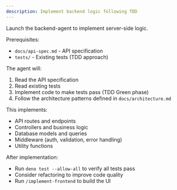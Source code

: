 ```yaml
---
description: Implement backend logic following TDD
---
```


Launch the backend-agent to implement server-side logic.

Prerequisites:
- `docs/api-spec.md` - API specification
- `tests/` - Existing tests (TDD approach)

The agent will:
1. Read the API specification
2. Read existing tests
3. Implement code to make tests pass (TDD Green phase)
4. Follow the architecture patterns defined in `docs/architecture.md`

This implements:
- API routes and endpoints
- Controllers and business logic
- Database models and queries
- Middleware (auth, validation, error handling)
- Utility functions

After implementation:
- Run `deno test --allow-all` to verify all tests pass
- Consider refactoring to improve code quality
- Run `/implement-frontend` to build the UI
